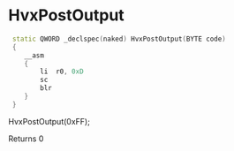 # HvxPostOutput

``` cpp
 static QWORD _declspec(naked) HvxPostOutput(BYTE code)
 {
    __asm
    {
        li  r0, 0xD
        sc
        blr
    }
 }
```

HvxPostOutput(0xFF); 

Returns 0

